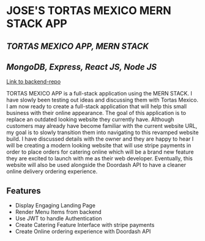 # JOSE'S TORTAS MEXICO MERN STACK APP

## _TORTAS MEXICO APP, MERN STACK_

## _MongoDB, Express, React JS, Node JS_

[Link to backend-repo](https://github.com/Jose-Escobedo/MERN-Tortas-Backend)

TORTAS MEXICO APP is a full-stack application using the MERN STACK.
I have slowly been testing out ideas and discussing them with Tortas Mexico.
I am now ready to create a full-stack application that will help this small business
with their online appearance. The goal of this application is to replace an outdated
looking website they currently have. Although customers may already have become
familiar with the current website URL, my goal is to slowly transition them into
navigating to this revamped website build. I have discussed details with the owner and
they are happy to hear I will be creating a modern looking website that will use stripe
payments in order to place orders for catering online which will be a brand new
feature they are excited to launch with me as their web developer. Eventually,
this website will also be used alongside the Doordash API to have a cleaner
online delivery ordering experience.

## Features

- Display Engaging Landing Page
- Render Menu Items from backend
- Use JWT to handle Authentication
- Create Catering Feature Interface with stripe payments
- Create Online ordering experience with Doordash API
